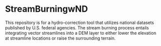 # StreamBurningwND
This repository is for a hydro-correction tool that utilizes national datasets published by U.S. federal agencies. The stream burning process entails integrating vector streamlines into a DEM layer to either lower the elevation at streamline locations or raise the surrounding terrain. 
